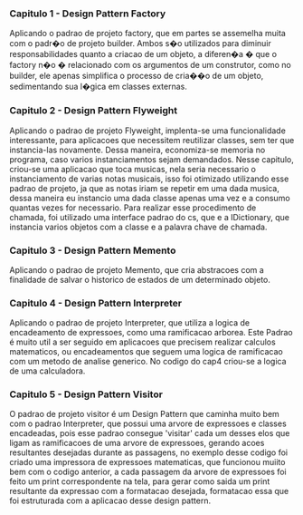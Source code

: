 ### Capitulo 1 - Design Pattern Factory

Aplicando o padrao de projeto factory, que em partes se assemelha muita com o padr�o de projeto builder. Ambos s�o utilizados para diminuir responsabilidades quanto a criacao de um objeto, a diferen�a � que o factory n�o � relacionado com os argumentos de um construtor, como no builder, ele apenas simplifica o processo de cria��o de um objeto, sedimentando sua l�gica em classes externas.

### Capitulo 2 - Design Pattern Flyweight

Aplicando o padrao de projeto Flyweight, implenta-se uma funcionalidade interessante, para aplicacoes que necessitem reutilizar classes, sem ter que instancia-las novamente. Dessa maneira, economiza-se memoria no programa, caso varios instanciamentos sejam demandados. Nesse capitulo, criou-se uma aplicacao que toca musicas, nela seria necessario o instanciamento de varias notas musicais, isso foi otimizado utilizando esse padrao de projeto, ja que as notas iriam se repetir em uma dada musica, dessa maneira eu instancio uma dada classe apenas uma vez e a consumo quantas vezes for necessario. Para realizar esse procedimento de chamada, foi utilizado uma interface padrao do cs, que e a IDictionary, que instancia varios objetos com a classe e a palavra chave de chamada.

### Capitulo 3 - Design Pattern Memento

Aplicando o padrao de projeto Memento, que cria abstracoes com a finalidade de salvar o historico de estados de um determinado objeto.

### Capitulo 4 - Design Pattern Interpreter

Aplicando o padrao de projeto Interpreter, que utiliza a logica de encadeamento de expressoes, como uma ramificacao arborea. Este Padrao é muito util a ser seguido em aplicacoes que precisem realizar calculos matematicos, ou encadeamentos que seguem uma logica de ramificacao com um metodo de analise generico. No codigo do cap4 criou-se a logica de uma calculadora.

### Capitulo 5 - Design Pattern Visitor

O padrao de projeto visitor é um Design Pattern que caminha muito bem com o padrao Interpreter, que possui uma arvore de expressoes e classes encadeadas, pois esse padrao consegue 'visitar' cada um desses elos que ligam as ramificacoes de uma arvore de expressoes, gerando acoes resultantes desejadas durante as passagens, no exemplo desse codigo foi criado uma impressora de expressoes matematicas, que funcionou muiito bem com o codigo anterior, a cada passagem da arvore de expressoes foi feito um print correspondente na tela, para gerar como saida um print resultante da expressao com a formatacao desejada, formatacao essa que foi estruturada com a aplicacao desse design pattern.
